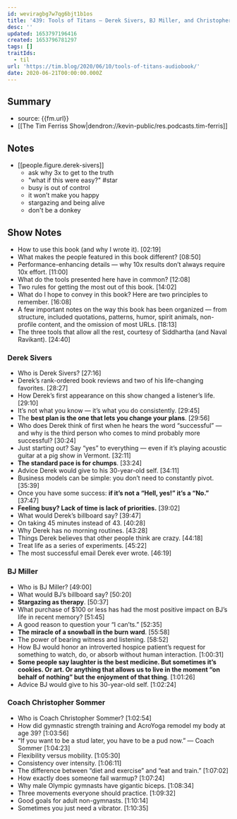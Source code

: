 ```yaml
---
id: weviragbg7w7qg6bjt1b1os
title: '439: Tools of Titans — Derek Sivers, BJ Miller, and Christopher Sommer'
desc: ''
updated: 1653797196416
created: 1653796781297
tags: []
traitIds:
  - til
url: 'https://tim.blog/2020/06/10/tools-of-titans-audiobook/'
date: 2020-06-21T00:00:00.000Z
---
```


## Summary
- source: {{fm.url}}
- [[The Tim Ferriss Show|dendron://kevin-public/res.podcasts.tim-ferris]]

## Notes
- [[people.figure.derek-sivers]]
  - ask why 3x to get to the truth
  - "what if this were easy?" #star
  - busy is out of control
  - it won’t make you happy
  - stargazing and being alive 
  - don't be a donkey

## Show Notes

* How to use this book (and why I wrote it). [02:19]
* What makes the people featured in this book different? [08:50]
* Performance-enhancing details — why 10x results don’t always require 10x effort. [11:00]
* What do the tools presented here have in common? [12:08]
* Two rules for getting the most out of this book. [14:02]
* What do I hope to convey in this book? Here are two principles to remember. [16:08]
* A few important notes on the way this book has been organized — from structure, included quotations, patterns, humor, spirit animals, non-profile content, and the omission of most URLs. [18:13]
* The three tools that allow all the rest, courtesy of Siddhartha (and Naval Ravikant). [24:40]

### Derek Sivers

* Who is Derek Sivers? [27:16]
* Derek’s rank-ordered book reviews and two of his life-changing favorites. [28:27]
* How Derek’s first appearance on this show changed a listener’s life. [29:10]
* It’s not what you know — it’s what you do consistently. [29:45]
* The **best plan is the one that lets you change your plans**. [29:56]
* Who does Derek think of first when he hears the word “successful” — and why is the third person who comes to mind probably more successful? [30:24]
* Just starting out? Say “yes” to everything — even if it’s playing acoustic guitar at a pig show in Vermont. [32:11]
* **The standard pace is for chumps**. [33:24]
* Advice Derek would give to his 30-year-old self. [34:11]
* Business models can be simple: you don’t need to constantly pivot. [35:39]
* Once you have some success: **if it’s not a “Hell, yes!” it’s a “No.”** [37:47]
* **Feeling busy? Lack of time is lack of priorities.** [39:02]
* What would Derek’s billboard say? [39:47]
* On taking 45 minutes instead of 43. [40:28]
* Why Derek has no morning routines. [43:28]
* Things Derek believes that other people think are crazy. [44:18]
* Treat life as a series of experiments. [45:22]
* The most successful email Derek ever wrote. [46:19]

### BJ Miller

* Who is BJ Miller? [49:00]
* What would BJ’s billboard say? [50:20]
* **Stargazing as therapy**. [50:37]
* What purchase of $100 or less has had the most positive impact on BJ’s life in recent memory? [51:45]
* A good reason to question your “I can’ts.” [52:35]
* **The miracle of a snowball in the burn ward**. [55:58]
* The power of bearing witness and listening. [58:52]
* How BJ would honor an introverted hospice patient’s request for something to watch, do, or absorb without human interaction. [1:00:31]
* **Some people say laughter is the best medicine. But sometimes it’s cookies. Or art. Or anything that allows us to live in the moment “on behalf of nothing” but the enjoyment of that thing**. [1:01:26]
* Advice BJ would give to his 30-year-old self. [1:02:24]

### Coach Christopher Sommer

* Who is Coach Christopher Sommer? [1:02:54]
* How did gymnastic strength training and AcroYoga remodel my body at age 39? [1:03:56]
* “If you want to be a stud later, you have to be a pud now.” — Coach Sommer [1:04:23]
* Flexibility versus mobility. [1:05:30]
* Consistency over intensity. [1:06:11]
* The difference between “diet and exercise” and “eat and train.” [1:07:02]
* How exactly does someone fail warmup? [1:07:24]
* Why male Olympic gymnasts have gigantic biceps. [1:08:34]
* Three movements everyone should practice. [1:09:32]
* Good goals for adult non-gymnasts. [1:10:14]
* Sometimes you just need a vibrator. [1:10:35]
